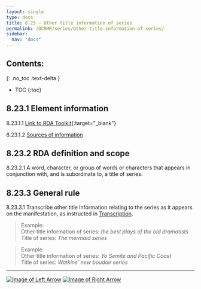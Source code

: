 ```yaml
---
layout: single
type: docs
title: 8.23 — Other title information of series
permalink: /DCRMR/series/Other-title-information-of-series/
sidebar:
  nav: "docs"
---
```


## Contents:
{: .no_toc .text-delta }

- TOC
{:toc}

## 8.23.1 Element information

<a name="8.23.1.1">8.23.1.1</a> [Link to RDA Toolkit](https://beta.rdatoolkit.org/Content/Index?externalId=en-US_ala-fb17363e-47f7-3220-aef9-256796432ab9){:target="_blank"}

<a name="8.23.1.2">8.23.1.2</a> [Sources of information](/DCRMR/series/#8011-sources-of-information)

## 8.23.2 RDA definition and scope

<a name="8.23.2.1">8.23.2.1</a> A word, character, or group of words or characters that appears in conjunction with, and is subordinate to, a title of series.

## 8.23.3 General rule

<a name="8.23.3.1">8.23.3.1</a> Transcribe other title information relating to the series as it appears on the manifestation, as instructed in [Transcription](/DCRMR/general-rules/Transcription/).

>Example:  
>Other title information of series: <CITE>the best plays of the old dramatists</CITE>  
>Title of series: <CITE>The mermaid series</CITE>  

>Example:  
>Other title information of series: <CITE>Yo Semite and Pacific Coast</CITE>  
>Title of series: <CITE>Watkins' new boudoir series</CITE>

---

[![Image of Left Arrow](https://rbms-bsc.github.io/DCRMR/assets/pictures/navigation/Arrow_Left.png "8.215 — Parallel title of series")](/DCRMR/series/Parallel-title-of-series/) [![Image of Right Arrow](https://rbms-bsc.github.io/DCRMR/assets/pictures/navigation/Arrow_Right.png "8.235 — Parallel other title information of series")](/DCRMR/series/Parallel-other-title-information-of-series/)
